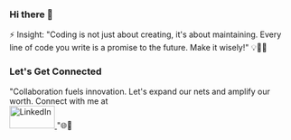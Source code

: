### Hi there 👋
⚡ Insight: "Coding is not just about creating, it's about maintaining. Every line of code you write is a promise to the future. Make it wisely!" 💡👩‍💻
### Let's Get Connected
"Collaboration fuels innovation. Let's expand our nets and amplify our worth. Connect with me at  
<a href="https://www.linkedin.com/in/ajitha-developer/">
  <img src="https://content.linkedin.com/content/dam/me/brand/en-us/brand-home/logos/01-dsk-e8-v2.png.original.png" alt="LinkedIn" style="width: 80px; height: 40px;">
</a>
"🌐🚀
